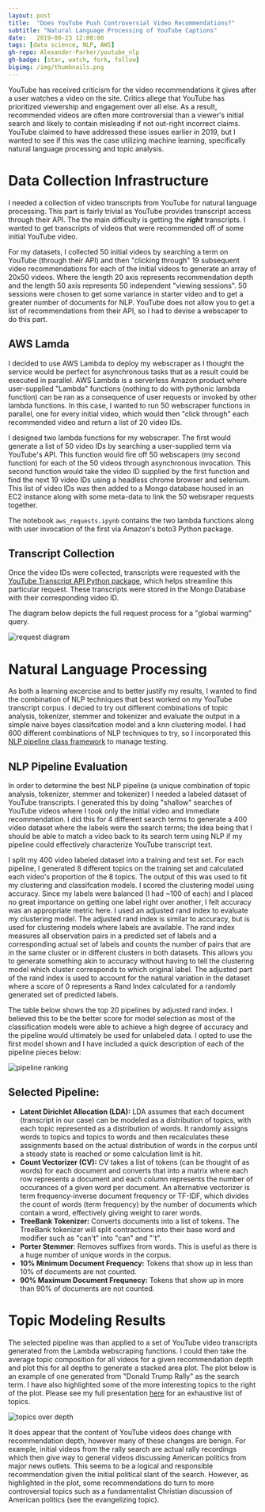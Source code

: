 ```yaml
---
layout: post
title:  "Does YouTube Push Controversial Video Recommendations?"
subtitle: "Natural Language Processing of YouTube Captions"
date:   2019-08-23 12:00:00
tags: [data science, NLP, AWS]
gh-repo: Alexander-Parker/youtube_nlp
gh-badge: [star, watch, fork, follow]
bigimg: /img/thumbnails.png
---
```

YouTube has received criticism for the video recommendations it gives after a user watches a video on the site. Critics allege that YouTube has prioritized viewership and engagement over all else. As a result, recommended videos are often more controversial than a viewer's initial search and likely to contain misleading if not out-right incorrect claims. YouTube claimed to have addressed these issues earlier in 2019, but I wanted to see if this was the case utilizing machine learning, specifically natural language processing and topic analysis.  
# Data Collection Infrastructure
I needed a collection of video transcripts from YouTube for natural language processing. This part is fairly trivial as YouTube provides transcript access through their API. The the main difficulty is getting the __*right*__ transcripts. I wanted to get transcripts of videos that were recommended off of some initial YouTube video.  

For my datasets, I collected 50 initial videos by searching a term on YouTube (through their API) and then "clicking through" 19 subsequent video recommendations for each of the initial videos to generate an array of 20x50 videos. Where the length 20 axis represents recommendation depth and the length 50 axis represents 50 independent "viewing sessions". 50 sessions were chosen to get some variance in starter video and to get a greater number of documents for NLP. YouTube does not allow you to get a list of recommendations from their API, so I had to devise a webscaper to do this part. 
## AWS Lamda
I decided to use AWS Lambda to deploy my webscraper as I thought the service would be perfect for asynchronous tasks that as a result could be executed in parallel. AWS Lambda is a serverless Amazon product where user-supplied "Lambda" functions (nothing to do with pythonic lambda function) can be ran as a consequence of user requests or invoked by other lambda functions. In this case, I wanted to run 50 webscraper functions in parallel, one for every initial video, which would then "click through" each recommended video and return a list of 20 video IDs. 

I designed two lambda functions for my webscraper. The first would generate a list of 50 video IDs by searching a user-supplied term via YouTube's API. This function would fire off 50 webscapers (my second function) for each of the 50 videos through asynchronous invocation. This second function would take the video ID supplied by the first function and find the next 19 video IDs using a headless chrome browser and selenium. This list of video IDs was then added to a Mongo database housed in an EC2 instance along with some meta-data to link the 50 websraper requests together.

The notebook ```aws_requests.ipynb``` contains the two lambda functions along with user invocation of the first via Amazon's boto3 Python package.
## Transcript Collection
Once the video IDs were collected, transcripts were requested with the [YouTube Transcript API Python package](https://pypi.org/project/youtube-transcript-api/), which helps streamline this particular request. These transcripts were stored in the Mongo Database with their corresponding video ID.

The diagram below depicts the full request process for a "global warming" query.  

![request diagram](https://raw.githubusercontent.com/Alexander-Parker/youtube_nlp/master/img/aws_infrastructure.png)

# Natural Language Processing
As both a learning excercise and to better justify my results, I wanted to find the combination of NLP techniques that best worked on my YouTube transcript corpus. I decied to try out different combinations of topic analysis, tokenizer, stemmer and tokenizer and evaluate the output in a simple naive bayes classifcation model and a knn clustering model. I had 600 different combinations of NLP techniques to try, so I incorporated this [NLP pipeline class framework](https://github.com/ZWMiller/nlp_pipe_manager) to manage testing. 
## NLP Pipeline Evaluation
In order to determine the best NLP pipeline (a unique combination of topic analysis, tokenizer, stemmer and tokenizer) I needed a labeled dataset of YouTube transcripts. I generated this by doing "shallow" searches of YouTube videos where I took only the initial video and immediate recommendation. I did this for 4 different search terms to generate a 400 video dataset where the labels were the search terms; the idea being that I should be able to match a video back to its search term using NLP if my pipeline could effectively characterize YouTube transcript text. 

I split my 400 video labeled dataset into a training and test set. For each pipeline, I generated 8 different topics on the training set and calculated each video's proportion of the 8 topics. The output of this was used to fit my clustering and classifcation models. I scored the clustering model using accuracy. Since my labels were balanced (I had ~100 of each) and I placed no great importance on getting one label right over another, I felt accuracy was an appropriate metric here. I used an adjusted rand index to evaluate my clustering model. The adjusted rand index is similar to accuracy, but is used for clustering models where labels are available. The rand index measures all observation pairs in a predicted set of labels and a corresponding actual set of labels and counts the number of pairs that are in the same cluster or in different clusters in both datasets. This allows you to generate something akin to accuracy without having to tell the clustering model which cluster corresponds to which original label. The adjusted part of the rand index is used to account for the natural variation in the dataset where a score of 0 represents a Rand Index calculated for a randomly generated set of predicted labels.

The table below shows the top 20 pipelines by adjusted rand index. I believed this to be the better score for model selection as most of the classification models were able to achieve a high degree of accuracy and the pipeline would ultimately be used for unlabeled data. I opted to use the first model shown and I have included a quick description of each of the pipeline pieces below:  
  
![pipeline ranking](https://raw.githubusercontent.com/Alexander-Parker/youtube_nlp/master/img/pipeline_results.png)
## Selected Pipeline:
* __Latent Dirichlet Allocation (LDA):__ LDA assumes that each document (transcript in our case) can be modeled as a distribution of topics, with each topic represented as a distribution of words. It randomly assigns words to topics and topics to words and then recalculates these assignments based on the actual distribution of words in the corpus until a steady state is reached or some calculation limit is hit.
* __Count Vectorizer (CV):__ CV takes a list of tokens (can be thought of as words) for each document and converts that into a matrix where each row represents a document and each column represents the number of occurances of a given word per document. An alternative vectorizer is term frequency-inverse document frequency or TF-IDF, which divides the count of words (term frequency) by the number of documents which contain a word, effectively giving weight to rarer words. 
* __TreeBank Tokenizer:__ Converts documents into a list of tokens. The TreeBank tokenizer will split contractions into their base word and modifier such as "can't" into "can" and "'t".
* __Porter Stemmer__: Removes suffixes from words. This is useful as there is a huge number of unique words in the corpus.
* __10% Minimum Document Frequency:__ Tokens that show up in less than 10% of documents are not counted.
* __90% Maximum Document Frequnecy:__ Tokens that show up in more than 90% of documents are not counted. 

# Topic Modeling Results
The selected pipeline was than applied to a set of YouTube video transcripts generated from the Lambda webscraping functions. I could then take the average topic composition for all videos for a given recommendation depth and plot this for all depths to generate a stacked area plot. The plot below is an example of one generated from "Donald Trump Rally" as the search term. I have also highlighted some of the more interesting topics to the right of the plot. Please see my full presentation [here](https://github.com/Alexander-Parker/youtube_nlp/blob/master/pres/youtube_nlp.pdf) for an exhaustive list of topics. 

![topics over depth](https://raw.githubusercontent.com/Alexander-Parker/youtube_nlp/master/img/rec_topics.png)

It does appear that the content of YouTube videos does change with recommendation depth, however many of these changes are benign. For example, initial videos from the rally search are actual rally recordings which then give way to general videos discussing American politics from major news outlets. This seems to be a logical and responsible recommendation given the initial political slant of the search. However, as highlighted in the plot, some recommendations do turn to more controversial topics such as a fundamentalist Christian discussion of American politics (see the evangelizing topic). 
